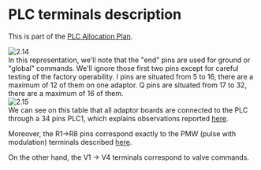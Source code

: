 # PLC terminals description
This is part of the [PLC Allocation Plan](https://github.com/Weizhe-JIA/2.Digital-twin-of-a-Fischertechnik-factory/blob/main/1.%20The%20wiring/PLC%20Allocation%20Plan.md/).

![2.14](https://github.com/Weizhe-JIA/2.Digital-twin-of-a-Fischertechnik-factory/blob/main/imgs/2.14image.png)<br>
In this representation, we'll note that the "end" pins are used for ground or "global" commands. We'll ignore those first two pins except for careful testing of the factory operability. I pins are situated from 5 to 16, there are a maximum of 12 of them on one adaptor. Q pins are situated from 17 to 32, there are a maximum of 16 of them.<br>
![2.15](https://github.com/Weizhe-JIA/2.Digital-twin-of-a-Fischertechnik-factory/blob/main/imgs/2.15image.png)<br>
We can see on this table that all adaptor boards are connected to the PLC through a 34 pins PLC1, which explains observations reported [here](https://github.com/Weizhe-JIA/2.Digital-twin-of-a-Fischertechnik-factory/blob/main/1.%20The%20wiring/The%20cable%20connection.txt/).

Moreover, the R1->R8 pins correspond exactly to the PMW (pulse with modulation) terminals described [here](https://github.com/Weizhe-JIA/2.Digital-twin-of-a-Fischertechnik-factory/blob/main/1.%20The%20wiring/The%20cable%20connection.txt/).

On the other hand, the V1 -> V4 terminals correspond to valve commands.
